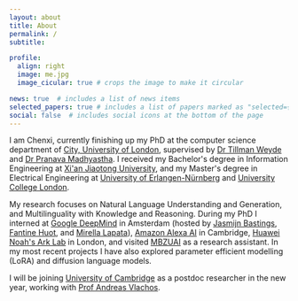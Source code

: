 ```yaml
---
layout: about
title: About
permalink: /
subtitle: 

profile:
  align: right
  image: me.jpg
  image_cicular: true # crops the image to make it circular

news: true  # includes a list of news items
selected_papers: true # includes a list of papers marked as "selected={true}"
social: false  # includes social icons at the bottom of the page
---
```


I am Chenxi, currently finishing up my PhD at the computer science department of [City, University of London](https://www.city.ac.uk/), supervised by [Dr Tillman Weyde](https://www.city.ac.uk/about/people/academics/tillman-weyde) and [Dr Pranava Madhyastha](https://www.city.ac.uk/about/people/academics/pranava-madhyastha).
I received my Bachelor's degree in Information Engineering at [Xi'an Jiaotong University](http://en.xjtu.edu.cn/), and my Master's 
degree in Electrical Engineering at [University of Erlangen-Nürnberg](https://www.fau.eu/) and [University College London](https://www.ucl.ac.uk/).

My research focuses on Natural Language Understanding and Generation, and Multilinguality with Knowledge and Reasoning.
During my PhD I interned at [Google DeepMind](https://www.deepmind.com/) in Amsterdam (hosted by [Jasmijn Bastings](https://jasmijn.ninja/), [Fantine Huot](https://scholar.google.com/citations?user=79VvQLMAAAAJ&hl=en), and [Mirella Lapata](https://scholar.google.com/citations?user=j67B9Q4AAAAJ&hl=en)), [Amazon Alexa AI](https://amazon.jobs/en-gb/landing_pages/Cambridge) in Cambridge, [Huawei Noah's Ark Lab](https://noahlab.com.hk/) in London, and visited [MBZUAI](https://mbzuai.ac.ae/) as a research assistant.
In my most recent projects I have also explored parameter efficient modelling (LoRA) and diffusion language models.

I will be joining [University of Cambridge](https://www.cst.cam.ac.uk/about) as a postdoc researcher in the new year, working with [Prof Andreas Vlachos](https://www.cst.cam.ac.uk/people/av308).